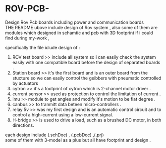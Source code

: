 # ROV-PCB-
Design Rov Pcb boards including power and communication boards  
THE README ubove include design of Rov system , also some of them are modules which designed in schamtic and pcb with 3D footprint if i could find during my-work ,

specifically the file iclude design of :
1) ROV test board >> include all system so i can easily check the system easily with one compatible board before the design of separated boards .
2) Station board  >> it's the first board and is an outer board from the stucture so we can easily control the geibbers with pneumatic controlled by actuators
3) cytron         >> it's a footprint of cytron which is 2-channel motor driver .
4) current sensor >> used as protection to control the limitation of current .
5)    imu         >> module to get angles and modify it's motion to be flat degree .
6)  canbus        >> to tranmitt data beteen micro-controllers .
7)  relay 5v      >> was my first design and is an automatic control circuit and to control a high-current using a low-current signal. 
8)  H-bridge      >> is used to drive a load, such as a brushed DC motor, in both directions.  

each design include (.schDoc) , (.pcbDoc) ,(.prj)  
some of them with 3-model as a plus but all have footprint and design .
